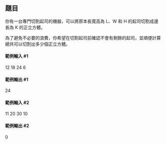 ## 題目
你有一台專門切割起司的機器，可以將原本長寬高為 L、W 和 H 的起司切割成邊長為 K 的正立方體。

為了避免不必要的浪費，你希望在切割起司前確認不會有剩餘的起司，並順便計算總共可以切割出多少個正立方體。

#### 範例輸入 #1
12 18 24 6

#### 範例輸出 #1
24

#### 範例輸入 #2
11 20 30 10

#### 範例輸出 #2
0
